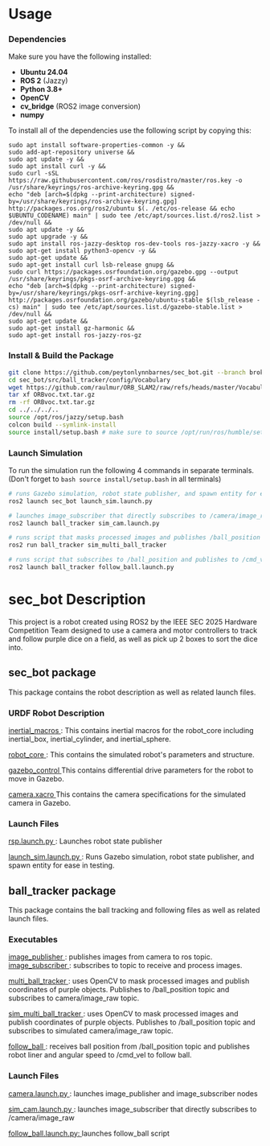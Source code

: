 # Usage 
### **Dependencies**
Make sure you have the following installed:
- **Ubuntu 24.04**
- **ROS 2** (Jazzy)
- **Python 3.8+**
- **OpenCV** 
- **cv_bridge** (ROS2 image conversion)
- **numpy**

To install all of the dependencies use the following script by copying this:
```
sudo apt install software-properties-common -y &&
sudo add-apt-repository universe &&
sudo apt update -y &&
sudo apt install curl -y &&
sudo curl -sSL https://raw.githubusercontent.com/ros/rosdistro/master/ros.key -o /usr/share/keyrings/ros-archive-keyring.gpg &&
echo "deb [arch=$(dpkg --print-architecture) signed-by=/usr/share/keyrings/ros-archive-keyring.gpg] http://packages.ros.org/ros2/ubuntu $(. /etc/os-release && echo $UBUNTU_CODENAME) main" | sudo tee /etc/apt/sources.list.d/ros2.list > /dev/null &&
sudo apt update -y && 
sudo apt upgrade -y &&
sudo apt install ros-jazzy-desktop ros-dev-tools ros-jazzy-xacro -y &&
sudo apt-get install python3-opencv -y &&
sudo apt-get update &&
sudo apt-get install curl lsb-release gnupg &&
sudo curl https://packages.osrfoundation.org/gazebo.gpg --output /usr/share/keyrings/pkgs-osrf-archive-keyring.gpg &&
echo "deb [arch=$(dpkg --print-architecture) signed-by=/usr/share/keyrings/pkgs-osrf-archive-keyring.gpg] http://packages.osrfoundation.org/gazebo/ubuntu-stable $(lsb_release -cs) main" | sudo tee /etc/apt/sources.list.d/gazebo-stable.list > /dev/null &&
sudo apt-get update &&
sudo apt-get install gz-harmonic && 
sudo apt-get install ros-jazzy-ros-gz
```

### **Install & Build the Package**
```bash
git clone https://github.com/peytonlynnbarnes/sec_bot.git --branch broken-sim
cd sec_bot/src/ball_tracker/config/Vocabulary
wget https://github.com/raulmur/ORB_SLAM2/raw/refs/heads/master/Vocabulary/ORBvoc.txt.tar.gz
tar xf ORBvoc.txt.tar.gz
rm -rf ORBvoc.txt.tar.gz
cd ../../../..
source /opt/ros/jazzy/setup.bash
colcon build --symlink-install
source install/setup.bash # make sure to source /opt/run/ros/humble/setup.bash
```
### Launch Simulation
To run the simulation run the following 4 commands in separate terminals. (Don't forget to ```bash source install/setup.bash``` in all terminals)
```bash
# runs Gazebo simulation, robot state publisher, and spawn entity for ease in testing.
ros2 launch sec_bot launch_sim.launch.py
```
``` bash
# launches image_subscriber that directly subscribes to /camera/image_raw  
ros2 launch ball_tracker sim_cam.launch.py
```
```bash
# runs script that masks processed images and publishes /ball_position topic
ros2 run ball_tracker sim_multi_ball_tracker
```
``` bash
# runs script that subscribes to /ball_position and publishes to /cmd_vel to follow ball
ros2 launch ball_tracker follow_ball.launch.py
```

# sec_bot Description  

This project is a robot created using ROS2 by the IEEE SEC 2025 Hardware Competition Team designed to use a camera and motor controllers to track and follow purple dice on a field, as well as pick up 2 boxes to sort the dice into.


## sec_bot package

This package contains the robot description as well as related launch files.
### URDF Robot Description  
  
<ins> inertial_macros </ins>: This contains inertial macros for the robot_core including inertial_box, inertial_cylinder, and inertial_sphere.  
  
<ins> robot_core </ins>: This contains the simulated robot's parameters and structure.  
  
<ins> gazebo_control </ins>  This contains differential drive parameters for the robot to move in Gazebo. 
  
<ins> camera.xacro </ins>  This contains the camera specifications for the simulated camera in Gazebo. 

### Launch Files 
   
<ins> rsp.launch.py </ins>: Launches robot state publisher 
  
<ins> launch_sim.launch.py  </ins>: Runs Gazebo simulation, robot state publisher, and spawn entity for ease in testing.

## ball_tracker package 
This package contains the ball tracking and following files as well as related launch files.  

### Executables
<ins> image_publisher </ins>: publishes images from camera to ros topic.
<ins> image_subscriber </ins>: subscribes to topic to receive and process images.
  
<ins> multi_ball_tracker </ins>: uses OpenCV to mask processed images and publish coordinates of purple objects. Publishes to /ball_position topic and subscribes to camera/image_raw topic.  
  
<ins> sim_multi_ball_tracker </ins>: uses OpenCV to mask processed images and publish coordinates of purple objects. Publishes to /ball_position topic and subscribes to simulated camera/image_raw topic.  
  
<ins> follow_ball </ins>: receives ball position from /ball_position topic and publishes robot liner and angular speed to /cmd_vel to follow ball.   

### Launch Files
  
<ins> camera.launch.py </ins>: launches image_publisher and image_subscriber nodes
  
<ins> sim_cam.launch.py </ins>: launches image_subscriber that directly subscribes to /camera/image_raw  
  
<ins> follow_ball.launch.py: </ins> launches follow_ball script
